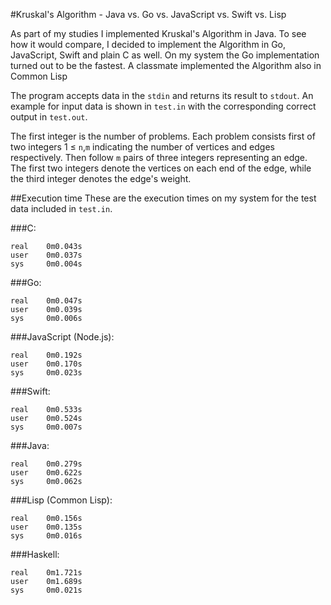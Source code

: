 #Kruskal's Algorithm - Java vs. Go vs. JavaScript vs. Swift vs. Lisp

As part of my studies I implemented Kruskal's Algorithm in Java. To see how it would compare, I decided to implement the Algorithm in Go, JavaScript, Swift and plain C as well. On my system the Go implementation turned out to be the fastest. A classmate implemented the Algorithm also in Common Lisp

The program accepts data in the `stdin` and returns its result to `stdout`. An example for input data is shown in `test.in` with the corresponding correct output in `test.out`.

The first integer is the number of problems. Each problem consists first of two integers 1 ≤ `n`,`m` indicating the number of vertices and edges respectively. Then follow `m` pairs of three integers representing an edge. The first two integers denote the vertices on each end of the edge, while the third integer denotes the edge's weight.

##Execution time
These are the execution times on my system for the test data included in `test.in`.

###C:
```
real    0m0.043s
user    0m0.037s
sys     0m0.004s
```

###Go:
```
real    0m0.047s
user    0m0.039s
sys     0m0.006s
```

###JavaScript (Node.js):
```
real    0m0.192s
user    0m0.170s
sys     0m0.023s
```

###Swift:
```
real    0m0.533s
user    0m0.524s
sys     0m0.007s
```

###Java:
```
real    0m0.279s
user    0m0.622s
sys     0m0.062s
```

###Lisp (Common Lisp):
```
real    0m0.156s
user    0m0.135s
sys     0m0.016s
```

###Haskell:
```
real    0m1.721s
user    0m1.689s
sys     0m0.021s
```
